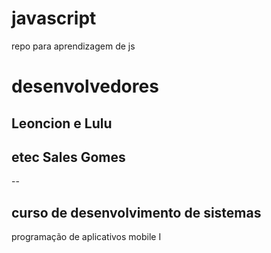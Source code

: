 # javascript
repo para aprendizagem de js
# desenvolvedores
Leoncion e Lulu 
--
## etec Sales Gomes
--
## curso de desenvolvimento de sistemas
programação de aplicativos mobile I
